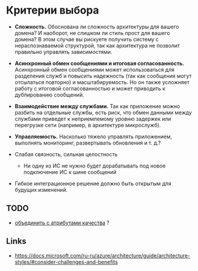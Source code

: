# Критерии выбора

- **Сложность.** Обоснована ли сложность архитектуры для вашего домена? И наоборот, не слишком ли стиль прост для вашего домена? В этом случае вы рискуете получить систему с нераспознаваемой структурой, так как архитектура не позволит правильно управлять зависимостями.

- **Асинхронный обмен сообщениями и итоговая согласованность.** Асинхронный обмен сообщениями может использоваться для разделения служб и повысить надежность (так как сообщения могут отсылаться повторно) и масштабируемость. Но он также усложняет работу с итоговой согласованностью и может приводить к дублированию сообщений.

- **Взаимодействие между службами.** Так как приложение можно разбить на отдельные службы, есть риск, что обмен данными между службами приведет к неприемлемому уровню задержек или перегрузке сети (например, в архитектуре микрослужб).

- **Управляемость.** Насколько тяжело управлять приложением, выполнять мониторинг, развертывать обновления и т. д.?
- Слабая связность, сильная целостность
  - Ни одну из ИС не нужно будет дорабатывать под новое подключение ИС к шине сообщений

- Гибкое интеграционное решение должно быть открытым для будущих изменений.

## TODO

- [объединить с атрибутами качества](arch.ability.md) ?

## Links

- https://docs.microsoft.com/ru-ru/azure/architecture/guide/architecture-styles/#consider-challenges-and-benefits
